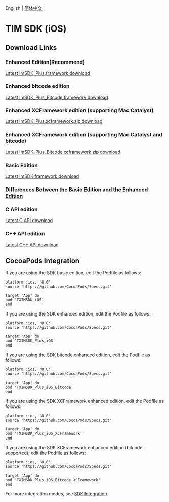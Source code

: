 English | [简体中文](./README.md)

# TIM SDK (iOS)

## Download Links

### Enhanced Edition(Recommend)
[Latest ImSDK_Plus.framework download](https://im.sdk.cloud.tencent.cn/download/plus/6.5.2803/ImSDK_Plus_6.5.2803.framework.zip)

### Enhanced bitcode edition
[Latest ImSDK_Plus_Bitcode.framework download](https://im.sdk.cloud.tencent.cn/download/plus/6.5.2803/ImSDK_Plus_6.5.2803_Bitcode.framework.zip)

### Enhanced XCFramework edition (supporting Mac Catalyst)
[Latest ImSDK_Plus.xcframework.zip download](https://im.sdk.cloud.tencent.cn/download/plus/6.5.2803/ImSDK_Plus_6.5.2803.xcframework.zip)

### Enhanced XCFramework edition (supporting Mac Catalyst and bitcode)
[Latest ImSDK_Plus_Bitcode.xcframework.zip download](https://im.sdk.cloud.tencent.cn/download/plus/6.5.2803/ImSDK_Plus_6.5.2803_Bitcode.xcframework.zip)

### Basic Edition
[Latest ImSDK.framework download](https://im.sdk.qcloud.com/download/standard/5.1.62/TIM_SDK_iOS_latest_framework.zip)

### [Differences Between the Basic Edition and the Enhanced Edition](https://github.com/tencentyun/TIMSDK#%E5%9F%BA%E7%A1%80%E7%89%88%E4%B8%8E%E5%A2%9E%E5%BC%BA%E7%89%88%E5%B7%AE%E5%BC%82%E5%AF%B9%E6%AF%94)

### C API edition
[Latest C API download](https://im.sdk.qcloud.com/download/plus/6.5.2803/cross_platform/ImSDK_iOS_C_6.5.2803.framework.zip)

### C++ API edition
[Latest C++ API download](https://im.sdk.cloud.tencent.cn/download/plus/6.5.2803/cross_platform/ImSDK_iOS_CPP_6.5.2803.framework.zip)

## CocoaPods Integration
If you are using the SDK basic edition, edit the Podfile as follows:

```
platform :ios, '8.0'
source 'https://github.com/CocoaPods/Specs.git'

target 'App' do
pod 'TXIMSDK_iOS'
end
```

If you are using the SDK enhanced edition, edit the Podfile as follows:
```
platform :ios, '8.0'
source 'https://github.com/CocoaPods/Specs.git'

target 'App' do
pod 'TXIMSDK_Plus_iOS'
end
```

If you are using the SDK bitcode enhanced edition, edit the Podfile as follows:
```
platform :ios, '8.0'
source 'https://github.com/CocoaPods/Specs.git'

target 'App' do
pod 'TXIMSDK_Plus_iOS_Bitcode'
end
```

If you are using the SDK XCFramework enhanced edition, edit the Podfile as follows:
```
platform :ios, '8.0'
source 'https://github.com/CocoaPods/Specs.git'

target 'App' do
pod 'TXIMSDK_Plus_iOS_XCFramework'
end
```

If you are using the SDK XCFramework enhanced edition (bitcode supported), edit the Podfile as follows:
```
platform :ios, '8.0'
source 'https://github.com/CocoaPods/Specs.git'

target 'App' do
pod 'TXIMSDK_Plus_iOS_Bitcode_XCFramework'
end
```

For more integration modes, see <a href="https://intl.cloud.tencent.com/document/product/1047/34305">SDK Integration</a>.

